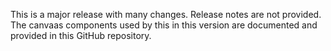 This is a major release with many changes. Release notes are not provided. The canvaas components used by this in this version are documented and provided in this GitHub repository.
